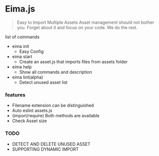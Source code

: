 # Eima.js

> Easy to Import Multiple Assets
> Asset management should not bother you. Forget about it and focus on your code. We do the rest.

list of commands

- eima init
  - Easy Config
- eima start
  - Create an asset.js that imports files from assets folder
- eima help
  - Show all commands and description
- eima lint(alpha)
  - Detect unused asset list

### features

- Filename extension can be distinguished
- Auto eslint assets.js
- (import/require) Both methods are available
- Check Asset size

### TODO

- DETECT AND DELETE UNUSED ASSET
- SUPPORTING DYNAMIC IMPORT

